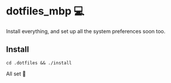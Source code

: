 # dotfiles_mbp 💻

Install everything, and set up all the system preferences soon too.

## Install

```
cd .dotfiles && ./install
```

All set 🚀
